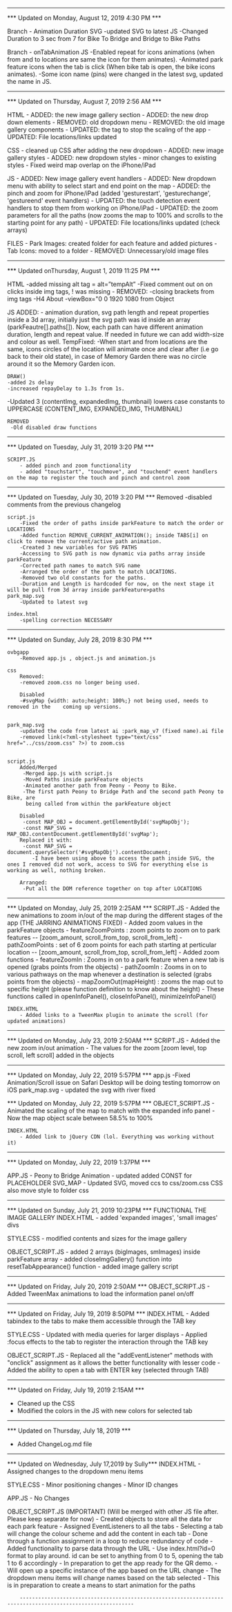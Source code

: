 -----------------------------------------------------------------------------------------------------------

*** Updated on Monday, August 12, 2019 4:30 PM ***

Branch - Animation Duration
SVG
	-updated SVG to latest
JS
	-Changed Duration to 3 sec from 7 for Bike To Bridge and Bridge to Bike Paths

Branch - onTabAnimation
JS
    -Enabled repeat for icons animations (when from and to locations are same the icon for them animates).
	-Animated park feature icons when the tab is click (When bike tab is open, the bike icons animates).
    -Some icon name (pins) were changed in the latest svg, updated the name in JS.



-----------------------------------------------------------------------------------------------------------

*** Updated on Thursday, August 7, 2019 2:56 AM ***

HTML
    - ADDED: the new image gallery section
    - ADDED: the new drop down elements
    - REMOVED: old dropdown menu
    - REMOVED: the old image gallery components
    - UPDATED: the <meta> tag to stop the scaling of the app
    - UPDATED: File locations/links updated

CSS
    - cleaned up CSS after adding the new dropdown
    - ADDED: new image gallery styles
    - ADDED: new dropdown styles
    - minor changes to existing styles
    - Fixed weird map overlap on the iPhone/iPad

JS
    - ADDED: New image gallery event handlers
    - ADDED: New dropdown menu with ability to select start and end point on the map
    - ADDED: the pinch and zoom for iPhone/iPad (added 'gesturestart', 'gesturechange', 'gestureend' event handlers)
    - UPDATED: the touch detection event handlers to stop them from working on iPhone/iPad
    - UPDATED: the zoom parameters for all the paths (now zooms the map to 100% and scrolls to the starting point for any path)
    - UPDATED: File locations/links updated (check arrays)

FILES
    - Park Images: created folder for each feature and added pictures
    - Tab Icons: moved to a folder
    - REMOVED: Unnecessary/old image files

-----------------------------------------------------------------------------------------------------------

*** Updated onThursday, August 1, 2019 11:25 PM ***


HTML
	-added missing alt tag = alt=”tempAlt”
	-Fixed comment out on on clicks inside img tags, ! 	was missing
	-
	REMOVED:
	-closing brackets from img tags
	-H4 About
	-viewBox="0 0 1920 1080 from Object

JS
	ADDED:
	- animation duration, svg path length and repeat
	   properties inside a 3d array, initially just
            the svg path was id inside an array (parkFeautre[].paths[]). Now, each path can have different animation duration, length and repeat value. If needed in future we can add width-size and colour as well.
	TempFixed:
	  -When start and from locations are the
	    same, icons circles of the location will animate once and clear after (i.e go back to their old state),  in case of Memory Garden there was no circle around it so the Memory Garden icon.

	DRAW()
	-added 2s delay
	-increased repayDelay to 1.3s from 1s.

 -Updated 3 (contentImg, expandedImg, thumbnail) lowers case constants to UPPERCASE (CONTENT_IMG, EXPANDED_IMG, THUMBNAIL)


	REMOVED
	 -Old disabled draw functions



-----------------------------------------------------------------------------------------------------------
*** Updated on Tuesday, July 31, 2019 3:20 PM ***

    SCRIPT.JS
        - added pinch and zoom functionality
        - added "touchstart", "touchmove", and "touchend" event handlers on the map to register the touch and pinch and control zoom

-----------------------------------------------------------------------------------------------------------


*** Updated on Tuesday, July 30, 2019 3:20 PM ***
    Removed
        -disabled comments from the previous changelog

    script.js
        -Fixed the order of paths inside parkFeature to match the order or LOCATIONS
        -Added function REMOVE_CURRENT_ANIMATION(); inside TABS[i] on click to remove the current/active path animation.
        -Created 3 new variables for SVG PATHS
        -Accessing to SVG path is now dynamic via paths array inside parkFeature
        -Corrected path names to match SVG name
        -Arranged the order of the path to match LOCATIONS.
        -Removed two old constants for the paths.
        -Duration and Length is hardcoded for now, on the next stage it will be pull from 3d array inside parkFeature>paths
    park_map.svg
        -Updated to latest svg

    index.html
        -spelling correction NECESSARY

-----------------------------------------------------------------------------------------------------------

*** Updated on Sunday, July 28, 2019 8:30 PM ***

    ovbgapp
        -Removed app.js , object.js and animation.js

    css
        Removed:
        -removed zoom.css no longer being used.

        Disabled
        -#svgMap {width: auto;height: 100%;} not being used, needs to removed in the    coming up versions.


    park_map.svg
        -updated the code from latest ai :park_map_v7 (fixed name).ai file
        -removed link(<?xml-stylesheet type="text/css" href="../css/zoom.css" ?>) to zoom.css


    script.js
        Added/Merged
         -Merged app.js with script.js
         -Moved Paths inside parkFeature objects
         -Animated another path from Peony - Peony to Bike.
         -The first path Peony to Bridge Path and the second path Peony to Bike, are
          being called from within the parkFeature object

        Disabled
         -const MAP_OBJ = document.getElementById('svgMapObj');
         -const MAP_SVG = MAP_OBJ.contentDocument.getElementById('svgMap');
        Replaced it with:
         -const MAP_SVG = document.querySelector('#svgMapObj').contentDocument;
            -I have been using above to access the path inside SVG, the ones I removed did not work, access to SVG for everything else is working as well, nothing broken.

        Arranged:
         -Put all the DOM reference together on top after LOCATIONS



-----------------------------------------------------------------------------------------------------------

*** Updated on Monday, July 25, 2019 2:25AM ***
    SCRIPT.JS
        - Added the new animations to zoom in/out of the map during the different stages of the app (THE JARRING ANIMATIONS FIXED)
        - Added zoom values in the parkFeature objects
            - featureZoomPoints : zoom points to zoom on to park features
                -- [zoom_amount, scroll_from_top, scroll_from_left]
            - pathZoomPoints : set of 6 zoom points for each path starting at perticular location
                -- [zoom_amount, scroll_from_top, scroll_from_left]
        - Added zoom functions
            - featureZoomIn : Zooms in on to a park feature when a new tab is opened (grabs points from the objects)
            - pathZoomIn : Zooms in on to various pathways on the map whenever a destination is selected (grabs points from the objects)
            - mapZoomOut(mapHeight) : zooms the map out to specific height (please function definition to know about the height)
        - These functions called in openInfoPanel(), closeInfoPanel(), minimizeInfoPanel()

    INDEX.HTML
        - Added links to a TweenMax plugin to animate the scroll (for updated animations)

-----------------------------------------------------------------------------------------------------------

*** Updated on Monday, July 23, 2019 2:50AM ***
    SCRIPT.JS
        - Added the new zoom in/out animation
	    - The values for the zoom [zoom level, top scroll, left scroll] added in the objects

-----------------------------------------------------------------------------------------------------------

*** Updated on Monday, July 22, 2019 5:57PM ***
app.js
    -Fixed Animation/Scroll issue on Safari Desktop will be doing testing tomorrow on iOS
park_map.svg
    - updated the svg with river fixed

*** Updated on Monday, July 22, 2019 5:57PM ***
    OBJECT_SCRIPT.JS
        - Animated the scaling of the map to match with the expanded info panel
        - Now the map object scale between 58.5% to 100%

    INDEX.HTML
        - Added link to jQuery CDN (lol. Everything was working without it)

-----------------------------------------------------------------------------------------------------------

*** Updated on Monday, July 22, 2019 1:37PM ***

APP.JS - Peony to Bridge Animation
        - updated added CONST for PLACEHOLDER
SVG_MAP - Updated SVG, moved ccs to css/zoom.css
CSS also move style to folder css

-----------------------------------------------------------------------------------------------------------

*** Updated on Sunday, July 21, 2019 10:23PM ***
        FUNCTIONAL THE IMAGE GALLERY
INDEX.HTML
    - added 'expanded images', 'small images' divs

STYLE.CSS
    - modified contents and sizes for the image gallery

OBJECT_SCRIPT.JS
    - added 2 arrays (bigImages, smImages) inside parkFeature array
    - added closeImgGallery() function into resetTabAppearance() function
    - added image gallery script

-----------------------------------------------------------------------------------------------------------

*** Updated on Friday, July 20, 2019 2:50AM ***
OBJECT_SCRIPT.JS
    - Added TweenMax animations to load the information panel on/off

-----------------------------------------------------------------------------------------------------------

*** Updated on Friday, July 19, 2019 8:50PM ***
INDEX.HTML
    - Added tabindex to the tabs to make them accessible through the TAB key

STYLE.CSS
    - Updated with media queries for larger displays
    - Applied :focus effects to the tab to register the interaction through the TAB key

OBJECT_SCRIPT.JS
    - Replaced all the "addEventListener" methods with "onclick" assignment as it allows the better functionality with lesser code
    - Added the ability to open a tab with ENTER key (selected through TAB)

-----------------------------------------------------------------------------------------------------------

*** Updated on Friday, July 19, 2019 2:15AM ***
- Cleaned up the CSS
- Modified the colors in the JS with new colors for selected tab

-----------------------------------------------------------------------------------------------------------

*** Updated on Thursday, July 18, 2019 ***
- Added ChangeLog.md file

-----------------------------------------------------------------------------------------------------------

*** Updated on Wednesday, July 17,2019 by Sully***
INDEX.HTML
    - Assigned changes to the dropdown menu items

STYLE.CSS
    - Minor positioning changes
    - Minor ID changes

APP.JS
    - No Changes

OBJECT_SCRIPT.JS (IMPORTANT) (Will be merged with other JS file after. Please keep separate for now)
    - Created objects to store all the data for each park feature
    - Assigned EventListeners to all the tabs
    - Selecting a tab will change the colour scheme and add the content in each tab
        - Done through a function assignment in a loop to reduce redundancy of code
    - Added functionality to parse data through the URL
        - Use index.html?id=0 format to play around. id can be set to anything from 0 to 5, opening the tab 1 to 6 accordingly
        - In preparation to get the app ready for the QR demo.
        - Will open up a specific instance of the app based on the URL change
    - The dropdown menu items will change names based on the tab selected
        - This is in preparation to create a means to start animation for the paths

        -----------------------------------------------------------------------------------------------------------
